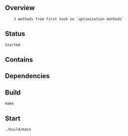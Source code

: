 ## Overview
        3 methods from first task on `optimization methods`

## Status
	Started

## Contains

## Dependencies

## Build
	make
	
## Start
	./build/main
